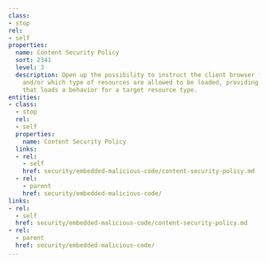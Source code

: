 ```yaml
---
class:
- stop
rel:
- self
properties:
  name: Content Security Policy
  sort: 2341
  level: 3
  description: Open up the possibility to instruct the client browser from which location
    and/or which type of resources are allowed to be loaded, providing a directive
    that loads a behavior for a target resource type.
entities:
- class:
  - stop
  rel:
  - self
  properties:
    name: Content Security Policy
  links:
  - rel:
    - self
    href: security/embedded-malicious-code/content-security-policy.md
  - rel:
    - parent
    href: security/embedded-malicious-code/
links:
- rel:
  - self
  href: security/embedded-malicious-code/content-security-policy.md
- rel:
  - parent
  href: security/embedded-malicious-code/
...
```


